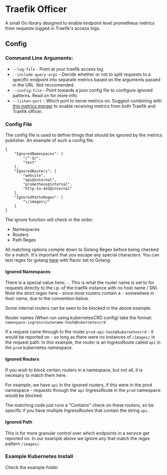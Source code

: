 # Traefik Officer
A small Go library designed to enable endpoint level prometheus metrics from requests logged in Traefik's access logs.

## Config

### Command Line Arguments:

- `--log-file` - Point at your traefik access log.
- `--include-query-args` - Decide whether or not to split requests to a specific endpoint into separate metrics based on the arguments passed in the URL. Not reccomended.
- `--config-file` - Point towards a json config file to configure ignored patterns. Read on for more info.
- `--listen-port` - Which port to serve metrics on. Suggest combining with [this metrics merger](https://github.com/rebuy-de/exporter-merger) to enable receiving metrics from both Traefik and Traefik officer.

### Config File
The config file is used to define things that should be ignored by the metrics publisher. An example of such a config file:
```
{
    "IgnoredNamespaces": [
        "/^-$/",
        "test"
    ],
    "IgnoredRouters": [
        "website",
        "api@internal",
        "prometheus@internal",
        "http-to-443@internal"
    ],
    "IgnoredPathsRegex": [
        "\/images\/"
    ]
}
```

The ignore function will check in the order:
- Namespaces
- Routers
- Path Regex

All matching options compile down to Golang Regex before being checked for a match. It's important that you escape any special characters. You can test regex for golang [here](https://regex101.com/) with flavor set to Golang.

#### Ignored Namespaces
There is a special value here; `-`. This is what the router name is set to for requests directly to the i.p. of the traefik instance with no host name / SNI. Note the strict regex here - since most routers contain a `-` somewhere in their name, due to the convention below.

Some internal routers can be seen to be blocked in the above example.

Router names (When run using kubernetesCRD config) take the format:
    `namespace-ingressroutename-hash@kubernetescrd`


If a request came through to the router `prod-api-hash@kubernetescrd` - it would be reported on - so long as there were no instances of `/images/` in the request path.
In this example, the router is an IngressRoute called `api` in the `prod` kubernetes namespace.

#### Ignored Routers
If you wish to block certain routers in a namespace, but not all, it is necesary to match them here.

For example, we have `api` in the ignored routers, if this were in the prod namespace - requests through the `api` IngressRoute in the `prod` namespace would be blocked. 

The matching code just runs a "Contains" check on these routers, so be specific if you have multiple IngressRoutes that contain the string `api`. 

#### Ignored Path
This is for more granular control over which endpoints in a service get reported on. In our example above we ignore any that match the regex pattern `/images/`. 

### Example Kubernetes Install

Check the example folder

